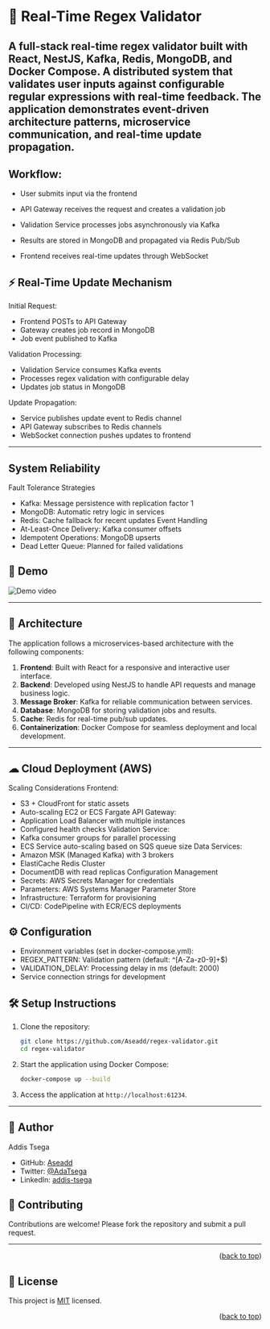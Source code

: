 
# 🧪 Real-Time Regex Validator

A full-stack real-time regex validator built with **React**, **NestJS**, **Kafka**, **Redis**, **MongoDB**, and **Docker Compose**. A distributed system that validates user inputs against configurable regular expressions with real-time feedback. The application demonstrates event-driven architecture patterns, microservice communication, and real-time update propagation.
---

## Workflow:

- User submits input via the frontend

- API Gateway receives the request and creates a validation job

- Validation Service processes jobs asynchronously via Kafka

- Results are stored in MongoDB and propagated via Redis Pub/Sub

- Frontend receives real-time updates through WebSocket

## ⚡ Real-Time Update Mechanism
Initial Request:

- Frontend POSTs to API Gateway
- Gateway creates job record in MongoDB
- Job event published to Kafka
  
 Validation Processing:

- Validation Service consumes Kafka events
- Processes regex validation with configurable delay
- Updates job status in MongoDB
  
Update Propagation:

- Service publishes update event to Redis channel
- API Gateway subscribes to Redis channels
- WebSocket connection pushes updates to frontend


---
## System Reliability
Fault Tolerance Strategies
- Kafka: Message persistence with replication factor 1
- MongoDB: Automatic retry logic in services
- Redis: Cache fallback for recent updates
Event Handling
- At-Least-Once Delivery: Kafka consumer offsets
- Idempotent Operations: MongoDB upserts
- Dead Letter Queue: Planned for failed validations

## 📸 Demo
![Demo video](https://github.com/user-attachments/assets/3d2f1a71-6712-444a-bb79-c161d1333570)


---

## 🧱 Architecture

The application follows a microservices-based architecture with the following components:

1. **Frontend**: Built with React for a responsive and interactive user interface.
2. **Backend**: Developed using NestJS to handle API requests and manage business logic.
3. **Message Broker**: Kafka for reliable communication between services.
4. **Database**: MongoDB for storing validation jobs and results.
5. **Cache**: Redis for real-time pub/sub updates.
6. **Containerization**: Docker Compose for seamless deployment and local development.

---

## ☁ Cloud Deployment (AWS)
Scaling Considerations
Frontend:
- S3 + CloudFront for static assets
- Auto-scaling EC2 or ECS Fargate
API Gateway:
- Application Load Balancer with multiple instances
- Configured health checks
Validation Service:
- Kafka consumer groups for parallel processing
- ECS Service auto-scaling based on SQS queue size
Data Services:
- Amazon MSK (Managed Kafka) with 3 brokers
- ElastiCache Redis Cluster
- DocumentDB with read replicas
Configuration Management
- Secrets: AWS Secrets Manager for credentials
- Parameters: AWS Systems Manager Parameter Store
- Infrastructure: Terraform for provisioning
- CI/CD: CodePipeline with ECR/ECS deployments

##  ⚙ Configuration
- Environment variables (set in docker-compose.yml):
- REGEX_PATTERN: Validation pattern (default: ^[A-Za-z0-9]+$)
- VALIDATION_DELAY: Processing delay in ms (default: 2000)
- Service connection strings for development

## 🛠️ Setup Instructions

1. Clone the repository:
    ```bash
    git clone https://github.com/Aseadd/regex-validator.git
    cd regex-validator
    ```

2. Start the application using Docker Compose:
    ```bash
    docker-compose up --build
    ```

3. Access the application at `http://localhost:61234`.

---

## 👥 Author <a name="author"></a>

Addis Tsega

- GitHub: [Aseadd](https://github.com/Aseadd)
- Twitter: [@AdaTsega](https://twitter.com/AdaTsega)
- LinkedIn: [addis-tsega](https://www.linkedin.com/in/addis-tsega/)

## 🤝 Contributing

Contributions are welcome! Please fork the repository and submit a pull request.

---
<p align="right">(<a href="#readme-top">back to top</a>)</p>

<!-- LICENSE -->

## 📝 License <a name="license"></a>

This project is [MIT](./MIT.md) licensed.



<p align="right">(<a href="#readme-top">back to top</a>)</p>
